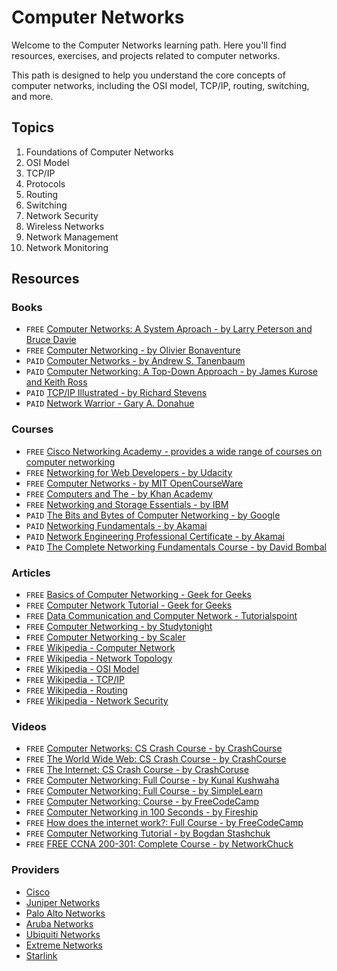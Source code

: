 # Computer Networks

Welcome to the Computer Networks learning path. Here you'll find resources, exercises, and projects related to computer networks.

This path is designed to help you understand the core concepts of computer networks, including the OSI model, TCP/IP, routing, switching, and more.

## Topics

1. Foundations of Computer Networks
2. OSI Model
3. TCP/IP
4. Protocols
5. Routing
6. Switching
7. Network Security
8. Wireless Networks
9. Network Management
10. Network Monitoring

## Resources

### Books

- `FREE` [Computer Networks: A System Aproach - by Larry Peterson and Bruce Davie](https://book.systemsapproach.org/)
- `FREE` [Computer Networking - by Olivier Bonaventure](https://www.computer-networking.info/)
- `PAID` [Computer Networks - by Andrew S. Tanenbaum](https://www.amazon.com/dp/0132126958/)
- `PAID` [Computer Networking: A Top-Down Approach - by James Kurose and Keith Ross](https://www.amazon.com/dp/0133594149)
- `PAID` [TCP/IP Illustrated - by Richard Stevens](https://www.amazon.com/dp/0201633469)
- `PAID` [Network Warrior - Gary A. Donahue](https://www.amazon.com/dp/1449387861)

### Courses

- `FREE` [Cisco Networking Academy - provides a wide range of courses on computer networking](https://www.netacad.com/)
- `FREE` [Networking for Web Developers - by Udacity](https://www.udacity.com/course/networking-for-web-developers--ud256)
- `FREE` [Computer Networks - by MIT OpenCourseWare](https://ocw.mit.edu/courses/6-829-computer-networks-fall-2002/)
- `FREE` [Computers and The - by Khan Academy](https://www.khanacademy.org/computing/computers-and-internet/)
- `FREE` [Networking and Storage Essentials - by IBM](https://www.edx.org/learn/computer-networking/ibm-networking-and-storage-essentials)
- `PAID` [The Bits and Bytes of Computer Networking - by Google](https://www.coursera.org/learn/computer-networking)
- `PAID` [Networking Fundamentals - by Akamai](https://www.coursera.org/learn/akamai-networking)
- `PAID` [Network Engineering Professional Certificate - by Akamai](https://www.coursera.org/professional-certificates/akamai-network-engineering)
- `PAID` [The Complete Networking Fundamentals Course - by David Bombal](https://www.udemy.com/course/complete-networking-fundamentals-course-ccna-start/)

### Articles

- `FREE` [Basics of Computer Networking - Geek for Geeks](https://www.geeksforgeeks.org/basics-computer-networking/)
- `FREE` [Computer Network Tutorial - Geek for Geeks](https://www.geeksforgeeks.org/computer-network-tutorials/)
- `FREE` [Data Communication and Computer Network - Tutorialspoint](https://www.tutorialspoint.com/data_communication_computer_network)
- `FREE` [Computer Networking - by Studytonight](https://www.studytonight.com/computer-networks/)
- `FREE` [Computer Networking - by Scaler](https://www.scaler.com/topics/computer-network/)
- `FREE` [Wikipedia - Computer Network](https://en.wikipedia.org/wiki/Computer_network)
- `FREE` [Wikipedia - Network Topology](https://en.wikipedia.org/wiki/Network_topology)
- `FREE` [Wikipedia - OSI Model](https://en.wikipedia.org/wiki/OSI_model)
- `FREE` [Wikipedia - TCP/IP](https://en.wikipedia.org/wiki/Internet_protocol_suite)
- `FREE` [Wikipedia - Routing](https://en.wikipedia.org/wiki/Routing)
- `FREE` [Wikipedia - Network Security](https://en.wikipedia.org/wiki/Network_security)

### Videos

- `FREE` [Computer Networks: CS Crash Course - by CrashCourse](https://youtu.be/3QhU9jd03a0)
- `FREE` [The World Wide Web: CS Crash Course - by CrashCourse](https://youtu.be/guvsH5OFizE)
- `FREE` [The Internet: CS Crash Course - by CrashCoruse](https://youtu.be/AEaKrq3SpW8)
- `FREE` [Computer Networking: Full Course - by Kunal Kushwaha](https://youtu.be/IPvYjXCsTg8)
- `FREE` [Computer Networking: Full Course - by SimpleLearn](https://youtu.be/fErDcUtd8fA)
- `FREE` [Computer Networking: Course - by FreeCodeCamp](https://youtu.be/qiQR5rTSshw)
- `FREE` [Computer Networking in 100 Seconds - by Fireship](https://youtu.be/keeqnciDVOo)
- `FREE` [How does the internet work?: Full Course - by FreeCodeCamp](https://youtu.be/zN8YNNHcaZc)
- `FREE` [Computer Networking Tutorial - by Bogdan Stashchuk](https://youtu.be/PhjHXeMNpp8)
- `FREE` [FREE CCNA 200-301: Complete Course - by NetworkChuck](https://youtube.com/playlist?list=PLIhvC56v63IJVXv0GJcl9vO5Z6znCVb1P)

### Providers

- [Cisco](https://www.cisco.com/)
- [Juniper Networks](https://www.juniper.net/)
- [Palo Alto Networks](https://www.paloaltonetworks.com/)
- [Aruba Networks](https://www.arubanetworks.com/)
- [Ubiquiti Networks](https://www.ui.com/)
- [Extreme Networks](https://www.extremenetworks.com/)
- [Starlink](https://www.starlink.com/)
